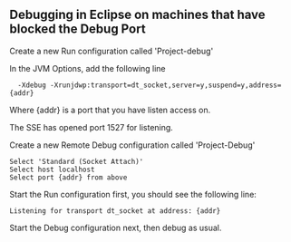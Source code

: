 ## Debugging in Eclipse on machines that have blocked the Debug Port

Create a new Run configuration called 'Project-debug'

In the JVM Options, add the following line

      -Xdebug -Xrunjdwp:transport=dt_socket,server=y,suspend=y,address={addr}

Where {addr} is a port that you have listen access on.

The SSE has opened port 1527 for listening.

Create a new Remote Debug configuration called 'Project-Debug'

    Select 'Standard (Socket Attach)'
    Select host localhost
    Select port {addr} from above

Start the Run configuration first, you should see the following line:

    Listening for transport dt_socket at address: {addr}

Start the Debug configuration next, then debug as usual.
